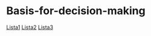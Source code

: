 # Basis-for-decision-making
[Lista1](/lista1/PPD_13-18_03_2023.pdf)
[Lista2](/lista2/PPD_20-24_03_2023%20(1).pdf)
[Lista3](/lista3/PPD_27-31_03_2023.pdf)


